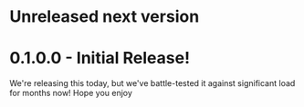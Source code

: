 # Unreleased next version

# 0.1.0.0 - Initial Release!

We're releasing this today, but we've battle-tested it against significant load for months now!
Hope you enjoy
